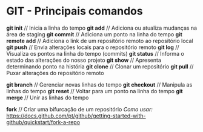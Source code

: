 # GIT - Principais comandos

**git init** // Inicia a linha do tempo
**git add** // Adiciona ou atualiza mudanças na área de staging
**git commit** // Adiciona um ponto na linha do tempo
**git remote add** // Adiciona o link de um repositório remoto ao repositório local
**git push** // Envia alterações locais para o repositório remoto
**git log** // Visualiza os pontos na linha do tempo (commits)
**git status** // Informa o estado das alterações do nosso projeto
**git show** // Apresenta determinando ponto na história
**git clone** // Clonar um repositório
**git pull** // Puxar alterações do repositório remoto

**git branch** // Gerenciar novas linhas do tempo
**git checkout** // Manipula as linhas do tempo
**git reset** // Voltar para um ponto na linha do tempo
**git merge** // Unir as linhas do tempo

**fork** // Criar uma bifurcação de um repositório
*Como usar:* https://docs.github.com/pt/github/getting-started-with-github/quickstart/fork-a-repo